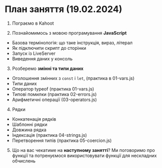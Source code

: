 # План заняття (19.02.2024)

1. Пограємо в Kahoot

2. Познайомимось з мовою програмування **JavaScript**
- Базова термінологія: що таке інструкція, вираз, літерал
- Як підключити скрипт до сторінки
- Запуск із LiveServer
- Виведення даних у консоль

3. Розберемо **змінні та типи даних**
- Оголошення змінних з `const` і `let`, (практика в 01-vars.js)
- Типи даних
- Оператор typeof (практика 01-vars.js)
- Типові помилки (практика 02-errors.js)
- Арифметичні операції (03-operators.js)

4. Рядки
- Конкатенація рядків
- Шаблонні рядки
- Довжина рядка
- Індексація (практика 04-strings.js)
- Перетворення типів (практика 05-coercion.js)

5. Що на вас чекатиме на **наступному занятті**?
Ми поговоримо про функції та потренуємося використовувати функції для нескладних обчислень
